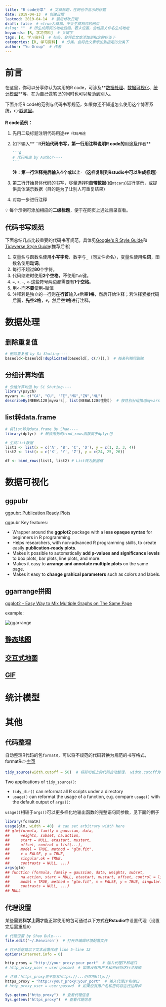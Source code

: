 ```yaml
---
title: "R code分享"  # 文章标题，在网也中显示的标题
date: 2019-04-13  # 创建日期
lastmod: 2019-04-14  # 最后修改日期
draft: false  # =true为草稿，不会生成相应的网页
#slug: ""  # 所生成网页的地址后缀，若未设置，会根据文件名生成地址
keywords: [R, 学习资料]  # 关键字
tags: [R, 学习资料]  # 标签，会将此文章添加到指定的标签下
categories: [R, 学习资料]  # 分类，会将此文章添加到指定的分类下
author: "Yu Group"  # 作者
---
```


# 前言

在这里，你可以分享你认为实用的R code，可涉及**[数据处理](#数据处理)**、**[数据可视化](#数据可视化)**、**[统计模型](#统计模型)**等，在为自己做笔记的同时也可以帮助到别人。

下面介绍R code的范例与代码书写规范，如果你还不知道怎么使用这个博客系统，:point_right:[戳这里](/post/all/about-the-site)。

**R code范例：**

1. 先用二级标题注明代码用途`## 代码用途`

2. 如下输入**```R**开始代码书写，第一行用注释说明R code的**用途**及**作者**  

   ~~~markdown
   ```R
   # 代码用途 by Author---- 
   ```
   ~~~

   **注：第一行注释完后输入4个或以上**`-`**（这样复制到Rstudio中可以生成标题）**

3. 第二行开始具体代码的书写，尽量选择R**自带数据**(如`mtcars`)进行演示，或提供具体演示数据（目的是为了让别人可重复结果） 

4. 对每一步进行注释



:bulb: 每个示例可添加相应的**二级标题**，便于在网页上通过目录查看。  



## 代码书写规范

下面总结几点比较重要的代码书写规范，具体见[Google's R Style Guide](https://google.github.io/styleguide/Rguide.xml)和 [Tidyverse Style Guide](https://style.tidyverse.org/)(推荐后者)

1. 变量名与函数名使用**小写字母**、数字与`_`（同文件命名），变量名使用**名词**，函数名使用**动词**。
2. 每行不超过**80**个字符。
3. 代码缩进时使用**2个空格**，**不**使用`Tab`键。
4. `=`, `+`, `-`, `<-`这些符号两边都需要有**1个空格**。
5. 用`<-`而**不要**使用`=`赋值
7. 注释若是独立的一行则在**行首**输入`#`后**空1格**，然后开始注释；若注释紧接代码后面，**先空2格**，`#`，然后**空1格**进行注释。

# 数据处理

## 删除重复值
```R
# 删除重复值 by Si Shuting----
baseold<-baseold[!duplicated(baseold[, c(7)]),]  # 按某列相同删除
```

## 分组计算均值 

```R
# 分组计算均值 by Si Shuting---- 
library(psych)  
myvars <- c("CA", "CU", "FE","MG","ZN","NL")
describeBy(NEBWL120[myvars], list(NEBWL120$性别))  # 按性别分组描述myvars
```

## list转data.frame

```R
# 将list转为data.frame By Shao----
library(dplyr)  # 转换用到的bind_rows函数属于dplyr包

# 生成list数据
list1 <- list(x = c('A', 'B', 'C', 'D'), y = c(1, 2, 3, 4))
list2 <- list(x = c('X', 'Y', 'Z'), y = c(24, 25, 26))

df <- bind_rows(list1, list2) # List转为数据框
```



# 数据可视化

## ggpubr

[ggpubr: Publication Ready Plots](http://www.sthda.com/english/articles/24-ggpubr-publication-ready-plots/)

ggpubr Key features:

- Wrapper around the **ggplot2** package with a **less opaque syntax** for beginners in R programming.
- Helps researchers, with non-advanced R programming skills, to create easily **publication-ready plots**.
- Makes it possible to automatically **add p-values and significance levels** to box plots, bar plots, line plots, and more.
- Makes it easy to **arrange and annotate multiple plots** on the same page.
- Makes it easy to **change grahical parameters** such as colors and labels.

## ggarrange拼图  

[ggplot2 - Easy Way to Mix Multiple Graphs on The Same Page](http://www.sthda.com/english/articles/24-ggpubr-publication-ready-plots/81-ggplot2-easy-way-to-mix-multiple-graphs-on-the-same-page/)

example:

![ggarrange](http://www.sthda.com/english/sthda-upload/images/ggpubr/arrange-multiple-ggplots.png)

## [静态地图](/post/si-shuting/用r绘制地图/)

## [交互式地图](/post/shao-bule/用r绘制交互式地图/)

## [GIF](/post/shao-bule/用gganimate制作动图/)

# 统计模型

# 其他

## 代码整理

自动整理R代码的包`formatR`，可以将不规范的代码转换为规范的书写格式，formatR:point_right:[主页](https://yihui.name/formatR)

```R
tidy_source(width.cutoff = 50)  # 将剪切板上的代码自动整理， width.cutoff为每行字符数
```

Two applications of `tidy_source()`:

- `tidy_dir()` can reformat all R scripts under a directory
- `usage()` can reformat the usage of a function, e.g. compare `usage()` with the default output of `args()`:

`usage()`相较于`args()`可以更多样化地输出函数的完整语句同参数，见下面的例子

```R
library(formatR)
usage(glm, width = 40)  # can set arbitrary width here
## glm(formula, family = gaussian, data,
##     weights, subset, na.action,
##     start = NULL, etastart, mustart,
##     offset, control = list(...),
##     model = TRUE, method = "glm.fit",
##     x = FALSE, y = TRUE,
##     singular.ok = TRUE,
##     contrasts = NULL, ...)
args(glm)
## function (formula, family = gaussian, data, weights, subset, 
##     na.action, start = NULL, etastart, mustart, offset, control = list(...), 
##     model = TRUE, method = "glm.fit", x = FALSE, y = TRUE, singular.ok = TRUE, 
##     contrasts = NULL, ...) 
## NULL
```

## 代理设置

某些需要**科学上网**才能正常使用的包可通过以下方式在**Rstudio**中设置代理（设置完后需重启`R`）

```R
# 代理设置 by Shao Bule----
file.edit('~/.Renviron')  # 打开并编辑环境配置文件

# 打开后粘贴以下文本设置代理 line 5-line 12
options(internet.info = 0)

http_proxy = "http://your_proxy:your_port"  # 输入代理IP和端口
# http_proxy_user = user:passwd  # 如果没有用户名和密码将这行注释掉

# 注意：https_proxy里不能写https://...仍然用http://
https_proxy = "http://your_proxy:your_port"  # 输入代理IP和端口
# http_proxy_user = user:passwd  # 如果没有用户名和密码将这行注释掉

Sys.getenv("http_proxy")  # 查看代理信息
Sys.getenv("https_proxy")  # 查看代理信息
```